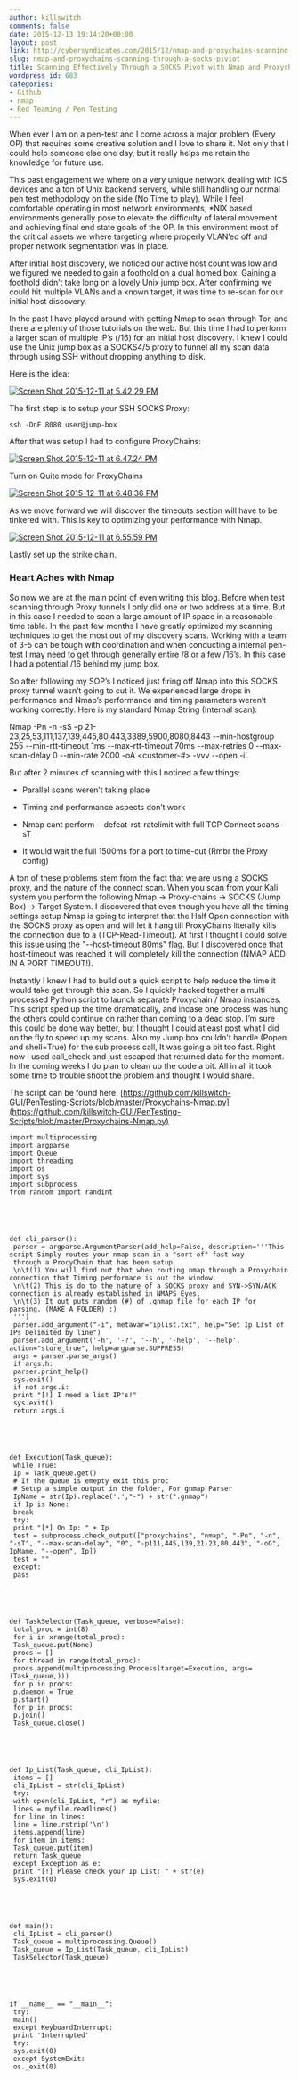 ```yaml
---
author: killswitch
comments: false
date: 2015-12-13 19:14:20+00:00
layout: post
link: http://cybersyndicates.com/2015/12/nmap-and-proxychains-scanning-through-a-socks-piviot/
slug: nmap-and-proxychains-scanning-through-a-socks-piviot
title: Scanning Effectively Through a SOCKS Pivot with Nmap and Proxychains
wordpress_id: 683
categories:
- Github
- nmap
- Red Teaming / Pen Testing
---
```


When ever I am on a pen-test and I come across a major problem (Every OP) that requires some creative solution and I love to share it. Not only that I could help someone else one day, but it really helps me retain the knowledge for future use.

This past engagement we where on a very unique network dealing with ICS devices and a ton of Unix backend servers, while still handling our normal pen test methodology on the side (No Time to play). While I feel comfortable operating in most network environments, *NIX based environments generally pose to elevate the difficulty of lateral movement and achieving final end state goals of the OP. In this environment most of the critical assets we where targeting where properly VLAN’ed off and proper network segmentation was in place.

After initial host discovery, we noticed our active host count was low and we figured we needed to gain a foothold on a dual homed box. Gaining a foothold didn’t take long on a lovely Unix jump box. After confirming we could hit multiple VLANs and a known target, it was time to re-scan for our initial host discovery.

In the past I have played around with getting Nmap to scan through Tor, and there are plenty of those tutorials on the web. But this time I had to perform a larger scan of multiple IP’s (/16) for an initial host discovery. I knew I could use the Unix jump box as a SOCKS4/5 proxy to funnel all my scan data through using SSH without dropping anything to disk.

Here is the idea:

[![Screen Shot 2015-12-11 at 5.42.29 PM](http://cybersyndicates.com/wp-content/uploads/2015/12/Screen-Shot-2015-12-11-at-5.42.29-PM-1024x380.png)](http://cybersyndicates.com/wp-content/uploads/2015/12/Screen-Shot-2015-12-11-at-5.42.29-PM.png)

The first step is to setup your SSH SOCKS Proxy:


    
    ssh -DnF 8080 user@jump-box



After that was setup I had to configure ProxyChains:

[![Screen Shot 2015-12-11 at 6.47.24 PM](http://cybersyndicates.com/wp-content/uploads/2015/12/Screen-Shot-2015-12-11-at-6.47.24-PM.png)](http://cybersyndicates.com/wp-content/uploads/2015/12/Screen-Shot-2015-12-11-at-6.47.24-PM.png)

Turn on Quite mode for ProxyChains

[![Screen Shot 2015-12-11 at 6.48.36 PM](http://cybersyndicates.com/wp-content/uploads/2015/12/Screen-Shot-2015-12-11-at-6.48.36-PM.png)](http://cybersyndicates.com/wp-content/uploads/2015/12/Screen-Shot-2015-12-11-at-6.48.36-PM.png)

As we move forward we will discover the timeouts section will have to be tinkered with. This is key to optimizing your performance with Nmap.

[![Screen Shot 2015-12-11 at 6.55.59 PM](http://cybersyndicates.com/wp-content/uploads/2015/12/Screen-Shot-2015-12-11-at-6.55.59-PM.png)](http://cybersyndicates.com/wp-content/uploads/2015/12/Screen-Shot-2015-12-11-at-6.55.59-PM.png)

Lastly set up the strike chain.



### Heart Aches with Nmap



So now we are at the main point of even writing this blog. Before when test scanning through Proxy tunnels I only did one or two address at a time. But in this case I needed to scan a large amount of IP space in a reasonable time table. In the past few months I have greatly optimized my scanning techniques to get the most out of my discovery scans. Working with a team of 3-5 can be tough with coordination and when conducting a internal pen-test I may need to get through generally entire /8 or a few /16’s. In this case I had a potential /16 behind my jump box.

So after following my SOP’s I noticed just firing off Nmap into this SOCKS proxy tunnel wasn’t going to cut it. We experienced large drops in performance and Nmap’s performance and timing parameters weren’t working correctly. Here is my standard Nmap String (Internal scan):

Nmap -Pn -n -sS –p 21-23,25,53,111,137,139,445,80,443,3389,5900,8080,8443 --min-hostgroup 255 --min-rtt-timeout 1ms --max-rtt-timeout 70ms --max-retries 0 --max-scan-delay 0 --min-rate 2000 -oA <customer-#> -vvv --open -iL <IPLIST>

But after 2 minutes of scanning with this I noticed a few things:




    
  * Parallel scans weren’t taking place

    
  * Timing and performance aspects don’t work

    
  * Nmap cant perform --defeat-rst-ratelimit with full TCP Connect scans –sT

    
  * It would wait the full 1500ms for a port to time-out (Rmbr the Proxy config)





A ton of these problems stem from the fact that we are using a SOCKS proxy, and the nature of the connect scan. When you scan from your Kali system you perform the following Nmap -> Proxy-chains -> SOCKS (Jump Box) -> Target System. I discovered that even though you have all the timing settings setup Nmap is going to interpret that the Half Open connection with the SOCKS proxy as open and will let it hang till ProxyChains literally kills the connection due to a (TCP-Read-Timeout). At first I thought I could solve this issue using the "--host-timeout 80ms" flag. But I discovered once that host-timeout was reached it will completely kill the connection (NMAP ADD IN A PORT TIMEOUT!).

Instantly I knew I had to build out a quick script to help reduce the time it would take get through this scan. So I quickly hacked together a multi processed Python script to launch separate Proxychain / Nmap instances. This script sped up the time dramatically, and incase one process was hung the others could continue on rather than coming to a dead stop. I’m sure this could be done way better, but I thought I could atleast post what I did on the fly to speed up my scans. Also my Jump box couldn't handle (Popen and shell=True) for the sub process call, It was going a bit too fast. Right now I used call_check and just escaped that returned data for the moment. In the coming weeks I do plan to clean up the code a bit. All in all it took some time to trouble shoot the problem and thought I would share.

The script can be found here: [https://github.com/killswitch-GUI/PenTesting-Scripts/blob/master/Proxychains-Nmap.py](https://github.com/killswitch-GUI/PenTesting-Scripts/blob/master/Proxychains-Nmap.py)


    
    import multiprocessing
    import argparse
    import Queue
    import threading
    import os
    import sys
    import subprocess
    from random import randint




    
    def cli_parser():
     parser = argparse.ArgumentParser(add_help=False, description='''This script Simply routes your nmap scan in a "sort-of" fast way 
     through a ProcyChain that has been setup.
     \n\t(1) You will find out that when routing nmap through a Proxychain connection that Timing performace is out the window.
     \n\t(2) This is do to the nature of a SOCKS proxy and SYN->SYN/ACK connection is already established in NMAPS Eyes.
     \n\t(3) It out puts random (#) of .gnmap file for each IP for parsing. (MAKE A FOLDER) :)
     ''')
     parser.add_argument("-i", metavar="iplist.txt", help="Set Ip List of IPs Delimited by line")
     parser.add_argument('-h', '-?', '--h', '-help', '--help', action="store_true", help=argparse.SUPPRESS)
     args = parser.parse_args()
     if args.h: 
     parser.print_help()
     sys.exit()
     if not args.i:
     print "[!] I need a list IP's!"
     sys.exit()
     return args.i




    
    def Execution(Task_queue):
     while True:
     Ip = Task_queue.get()
     # If the queue is emepty exit this proc
     # Setup a simple output in the folder, For gnmap Parser
     IpName = str(Ip).replace('.',"-") + str(".gnmap")
     if Ip is None:
     break
     try:
     print "[*] On Ip: " + Ip
     test = subprocess.check_output(["proxychains", "nmap", "-Pn", "-n", "-sT", "--max-scan-delay", "0", "-p111,445,139,21-23,80,443", "-oG", IpName, "--open", Ip])
     test = ""
     except:
     pass




    
    def TaskSelector(Task_queue, verbose=False):
     total_proc = int(8)
     for i in xrange(total_proc):
     Task_queue.put(None)
     procs = []
     for thread in range(total_proc):
     procs.append(multiprocessing.Process(target=Execution, args=(Task_queue,)))
     for p in procs:
     p.daemon = True
     p.start()
     for p in procs:
     p.join()
     Task_queue.close()




    
    def Ip_List(Task_queue, cli_IpList):
     items = []
     cli_IpList = str(cli_IpList)
     try:
     with open(cli_IpList, "r") as myfile:
     lines = myfile.readlines()
     for line in lines:
     line = line.rstrip('\n')
     items.append(line)
     for item in items:
     Task_queue.put(item)
     return Task_queue
     except Exception as e:
     print "[!] Please check your Ip List: " + str(e)
     sys.exit(0)




    
    def main():
     cli_IpList = cli_parser()
     Task_queue = multiprocessing.Queue()
     Task_queue = Ip_List(Task_queue, cli_IpList)
     TaskSelector(Task_queue)




    
    if __name__ == "__main__":
     try: 
     main()
     except KeyboardInterrupt:
     print 'Interrupted'
     try:
     sys.exit(0)
     except SystemExit:
     os._exit(0)
